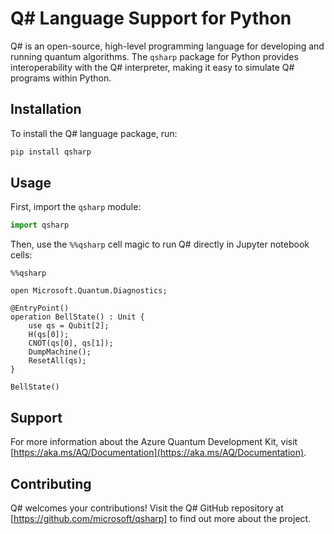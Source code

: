 # Q# Language Support for Python

Q# is an open-source, high-level programming language for developing and running quantum algorithms.
The `qsharp` package for Python provides interoperability with the Q# interpreter, making it easy
to simulate Q# programs within Python.

## Installation

To install the Q# language package, run:

```bash
pip install qsharp
```

## Usage

First, import the `qsharp` module:

```python
import qsharp
```

Then, use the `%%qsharp` cell magic to run Q# directly in Jupyter notebook cells:

```qsharp
%%qsharp

open Microsoft.Quantum.Diagnostics;

@EntryPoint()
operation BellState() : Unit {
    use qs = Qubit[2];
    H(qs[0]);
    CNOT(qs[0], qs[1]);
    DumpMachine();
    ResetAll(qs);
}

BellState()
```

## Support

For more information about the Azure Quantum Development Kit, visit [https://aka.ms/AQ/Documentation](https://aka.ms/AQ/Documentation).

## Contributing

Q# welcomes your contributions! Visit the Q# GitHub repository at [https://github.com/microsoft/qsharp] to find out more about the project.

